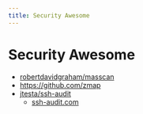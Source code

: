 ```yaml
---
title: Security Awesome
---
```


# Security Awesome

- [robertdavidgraham/masscan](https://github.com/robertdavidgraham/masscan)
- https://github.com/zmap
- [jtesta/ssh-audit](https://github.com/jtesta/ssh-audit)
  - [ssh-audit.com](https://www.ssh-audit.com/)
